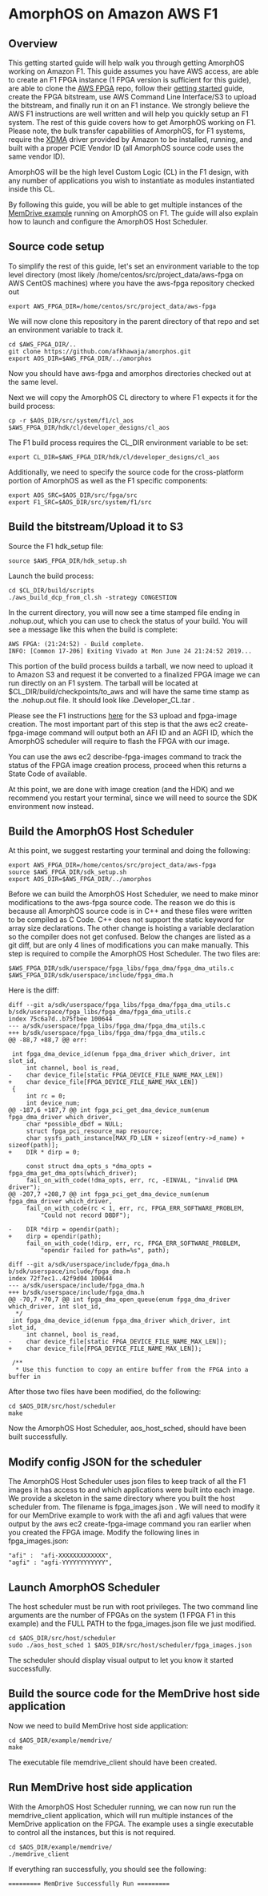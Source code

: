 # AmorphOS on Amazon AWS F1

## Overview

This getting started guide will help walk you through getting AmorphOS working on Amazon F1. This guide assumes you have AWS access, are able to create an F1 FPGA instance (1 FPGA version is sufficient for this guide), are able to clone the
[AWS FPGA](https://github.com/aws/aws-fpga) repo, follow their [getting started](https://github.com/aws/aws-fpga#gettingstarted) guide, create the FPGA bitstream, use AWS Command Line Interface/S3 to upload the bitstream, and finally run 
it on an F1 instance. We strongly believe the AWS F1 instructions are well written and will help you quickly setup an F1 system. The rest of this guide covers how to get AmorphOS working on F1. Please note, the bulk transfer capabilities of AmorphOS,
for F1 systems, require the [XDMA](https://github.com/aws/aws-fpga/blob/master/sdk/linux_kernel_drivers/xdma/xdma_install.md) driver provided by Amazon to be installed, running, and built with a proper PCIE Vendor ID (all AmorphOS source code uses 
the same vendor ID).

AmorphOS will be the high level Custom Logic (CL) in the F1 design, with any number of applications you wish to instantiate as modules
instantiated inside this CL.

By following this guide, you will be able to get multiple instances of the [MemDrive example](https://github.com/afkhawaja/amorphos/tree/master/example/memdrive) running on AmorphOS on F1. The guide will also explain how to launch and configure
the AmorphOS Host Scheduler.

## Source code setup

To simplify the rest of this guide, let's set an environment variable to the top level directory (most likely 
/home/centos/src/project_data/aws-fpga on AWS CentOS machines) where you have the aws-fpga repository
checked out

```
export AWS_FPGA_DIR=/home/centos/src/project_data/aws-fpga
```

We will now clone this repository in the parent directory of that repo and set an environment variable to track it.

```
cd $AWS_FPGA_DIR/..
git clone https://github.com/afkhawaja/amorphos.git
export AOS_DIR=$AWS_FPGA_DIR/../amorphos
```

Now you should have aws-fpga and amorphos directories checked out at the same level.

Next we will copy the AmorphOS CL directory to where F1 expects it for the build process:

```
cp -r $AOS_DIR/src/system/f1/cl_aos $AWS_FPGA_DIR/hdk/cl/developer_designs/cl_aos
```

The F1 build process requires the CL_DIR environment variable to be set:

```
export CL_DIR=$AWS_FPGA_DIR/hdk/cl/developer_designs/cl_aos
```

Additionally, we need to specify the source code for the cross-platform portion of AmorphOS as well as the F1 specific components:

```
export AOS_SRC=$AOS_DIR/src/fpga/src
export F1_SRC=$AOS_DIR/src/system/f1/src
```

## Build the bitstream/Upload it to S3

Source the F1 hdk_setup file:

```
source $AWS_FPGA_DIR/hdk_setup.sh
```

Launch the  build process:

```
cd $CL_DIR/build/scripts
./aws_build_dcp_from_cl.sh -strategy CONGESTION
```
In the current directory, you will now see a time stamped file ending in .nohup.out, which you can use to check the status of your
build. You will see a message like this when the build is complete:

```
AWS FPGA: (21:24:52) - Build complete.
INFO: [Common 17-206] Exiting Vivado at Mon June 24 21:24:52 2019...
```
This portion of the build process builds a tarball, we now need to upload it to Amazon S3 and request it be converted  to a finalized
FPGA image we can run directly on an F1 system. The tarball will be located at $CL_DIR/build/checkpoints/to_aws and will have the
same time stamp as the .nohup.out file. It should look like <time-stamp>.Developer_CL.tar .

Please see the F1 instructions [here](https://github.com/aws/aws-fpga/tree/master/hdk#step3) for the S3 upload and fpga-image creation.
The most important part of this step is that the aws ec2 create-fpga-image command will output both an AFI ID and an AGFI ID, which the
AmorphOS scheduler will require to flash the FPGA with our image.

You can use the aws ec2 describe-fpga-images command to track the status of the FPGA image creation process, proceed when this returns a
State Code of available.

At this point, we are done with image creation (and the HDK) and we recommend you restart your terminal, since we will need to source
the SDK environment now instead.

## Build the AmorphOS Host Scheduler

At this point, we suggest restarting your terminal and doing the following:

```
export AWS_FPGA_DIR=/home/centos/src/project_data/aws-fpga
source $AWS_FPGA_DIR/sdk_setup.sh
export AOS_DIR=$AWS_FPGA_DIR/../amorphos
```

Before we can build the AmorphOS Host Scheduler, we need to make minor modifications to the aws-fpga source code. The reason we do this
is because all AmorphOS source code is in C++ and these files were written to be compiled as C Code. C++ does not support the static
keyword for array size declarations. The other change is hoisting a variable declaration so the compiler does not get confused. Below
the changes are listed as a git diff, but are only 4 lines of modifications you can make manually. This step is required to
compile the AmorphOS Host Scheduler. The two files are:

```
$AWS_FPGA_DIR/sdk/userspace/fpga_libs/fpga_dma/fpga_dma_utils.c
$AWS_FPGA_DIR/sdk/userspace/include/fpga_dma.h
```

Here is the diff:

```
diff --git a/sdk/userspace/fpga_libs/fpga_dma/fpga_dma_utils.c b/sdk/userspace/fpga_libs/fpga_dma/fpga_dma_utils.c
index 75c6a7d..b75fbee 100644
--- a/sdk/userspace/fpga_libs/fpga_dma/fpga_dma_utils.c
+++ b/sdk/userspace/fpga_libs/fpga_dma/fpga_dma_utils.c
@@ -88,7 +88,7 @@ err:

 int fpga_dma_device_id(enum fpga_dma_driver which_driver, int slot_id,
     int channel, bool is_read,
-    char device_file[static FPGA_DEVICE_FILE_NAME_MAX_LEN])
+    char device_file[FPGA_DEVICE_FILE_NAME_MAX_LEN])
 {
     int rc = 0;
     int device_num;
@@ -187,6 +187,7 @@ int fpga_pci_get_dma_device_num(enum fpga_dma_driver which_driver,
     char *possible_dbdf = NULL;
     struct fpga_pci_resource_map resource;
     char sysfs_path_instance[MAX_FD_LEN + sizeof(entry->d_name) + sizeof(path)];
+    DIR * dirp = 0;

     const struct dma_opts_s *dma_opts = fpga_dma_get_dma_opts(which_driver);
     fail_on_with_code(!dma_opts, err, rc, -EINVAL, "invalid DMA driver");
@@ -207,7 +208,7 @@ int fpga_pci_get_dma_device_num(enum fpga_dma_driver which_driver,
     fail_on_with_code(rc < 1, err, rc, FPGA_ERR_SOFTWARE_PROBLEM,
         "Could not record DBDF");

-    DIR *dirp = opendir(path);
+    dirp = opendir(path);
     fail_on_with_code(!dirp, err, rc, FPGA_ERR_SOFTWARE_PROBLEM,
         "opendir failed for path=%s", path);

diff --git a/sdk/userspace/include/fpga_dma.h b/sdk/userspace/include/fpga_dma.h
index 72f7ec1..42f9d04 100644
--- a/sdk/userspace/include/fpga_dma.h
+++ b/sdk/userspace/include/fpga_dma.h
@@ -70,7 +70,7 @@ int fpga_dma_open_queue(enum fpga_dma_driver which_driver, int slot_id,
  */
 int fpga_dma_device_id(enum fpga_dma_driver which_driver, int slot_id,
     int channel, bool is_read,
-    char device_file[static FPGA_DEVICE_FILE_NAME_MAX_LEN]);
+    char device_file[FPGA_DEVICE_FILE_NAME_MAX_LEN]);

 /**
  * Use this function to copy an entire buffer from the FPGA into a buffer in

```

After those two files have been modified, do the following:

```
cd $AOS_DIR/src/host/scheduler
make
```

Now the AmorphOS Host Scheduler, aos_host_sched, should have been built successfully.

## Modify config JSON for the scheduler

The AmorphOS Host Scheduler uses json files to keep track of all the F1 images it has access to and which applications were built
into each image. We provide a skeleton in the same directory where you built the host scheduler from. The filename is fpga_images.json .
We will need to modify it for our MemDrive example to work with the afi and agfi values that were output by the 
aws ec2 create-fpga-image command you ran earlier when you created the FPGA image. Modify the following lines in fpga_images.json:

```
"afi" :  "afi-XXXXXXXXXXXXX",
"agfi" : "agfi-YYYYYYYYYYYY",
```

## Launch AmorphOS Scheduler

The host scheduler must be run with root privileges. The two command line arguments are the number of FPGAs on the system (1 FPGA F1
in this example) and the FULL PATH to the fpga_images.json file we just modified.

```
cd $AOS_DIR/src/host/scheduler
sudo ./aos_host_sched 1 $AOS_DIR/src/host/scheduler/fpga_images.json
```

The scheduler should display visual output to let you know it started successfully.

## Build the source code for the MemDrive host side application

Now we need to build MemDrive host side application:

```
cd $AOS_DIR/example/memdrive/
make
```

The executable file memdrive_client should have been created.

## Run MemDrive host side application

With the AmorphOS Host Scheduler running, we can now run run the memdrive_client application, which will run multiple instances of the
MemDrive application on the FPGA. The example uses a single executable to control all  the instances, but this is not required.

```
cd $AOS_DIR/example/memdrive/
./memdrive_client
```

If everything ran successfully, you should see the following:

```
========= MemDrive Successfully Run =========
```
